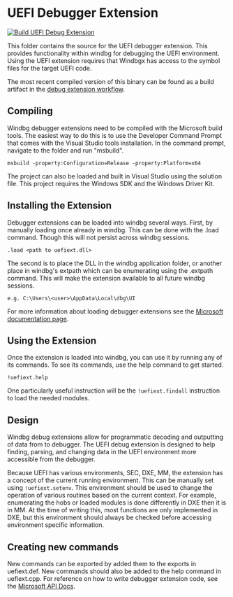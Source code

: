 
# UEFI Debugger Extension

[![Build UEFI Debug Extension](https://github.com/microsoft/mu_tiano_platforms/actions/workflows/Build-UefiExt.yaml/badge.svg)](https://github.com/microsoft/mu_tiano_platforms/actions/workflows/Build-UefiExt.yaml)

This folder contains the source for the UEFI debugger extension. This provides
functionality within windbg for debugging the UEFI environment. Using the UEFI
extension requires that Windbgx has access to the symbol files for the target
UEFI code.

The most recent compiled version of this binary can be found as a build artifact
in the [debug extension workflow](https://github.com/microsoft/mu_tiano_platforms/actions/workflows/Build-UefiExt.yaml).

## Compiling

Windbg debugger extensions need to be compiled with the Microsoft build tools.
The easiest way to do this is to use the Developer Command Prompt that comes
with the Visual Studio tools installation. In the command prompt, navigate to
the folder and run "msbuild".

    msbuild -property:Configuration=Release -property:Platform=x64

The project can also be loaded and built in Visual Studio using the solution
file. This project requires the Windows SDK and the Windows Driver Kit.

## Installing the Extension

Debugger extensions can be loaded into windbg several ways. First, by
manually loading once already in windbg. This can be done with the .load
command. Though this will not persist across windbg sessions.

    .load <path to uefiext.dll>

The second is to place the DLL in the windbg application folder, or another
place in windbg's extpath which can be enumerating using the .extpath command.
This will make the extension available to all future windbg sessions.

    e.g. C:\Users\<user>\AppData\Local\dbg\UI

For more information about loading debugger extensions see the
[Microsoft documentation page](https://docs.microsoft.com/en-us/windows-hardware/drivers/debugger/loading-debugger-extension-dlls).

## Using the Extension

Once the extension is loaded into windbg, you can use it by running any of its
commands. To see its commands, use the help command to get started.

    !uefiext.help

One particularly useful instruction will be the `!uefiext.findall` instruction
to load the needed modules.

## Design

Windbg debug extensions allow for programmatic decoding and outputting of data
from to debugger. The UEFI debug extension is designed to help
finding, parsing, and changing data in the UEFI environment more accessible from
the debugger.

Because UEFI has various environments, SEC, DXE, MM, the extension has a concept
of the current running environment. This can be manually set using `!uefiext.setenv`.
This environment should be used to change the operation of various routines based
on the current context. For example, enumerating the hobs or loaded modules is
done differently in DXE then it is in MM. At the time of writing this, most functions
are only implemented in DXE, but this environment should always be checked before
accessing environment specific information.

## Creating new commands

New commands can be exported by added them to the exports in uefiext.def. New
commands should also be added to the help command in uefiext.cpp. For reference
on how to write debugger extension code, see the [Microsoft API Docs](https://docs.microsoft.com/en-us/windows-hardware/drivers/debugger/debugger-engine-and-extension-apis).
